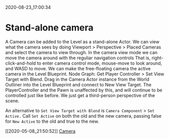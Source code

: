 2020-08-23_17:00:34

# Stand-alone camera

A Camera can be added to the Level as a stand-alone Actor.
We can view what the camera sees by doing Viewport > Perspective > Placed Cameras and select the camera to view through.
In the camera view mode we can move the camera around with the reguliar navigation controls
That is, right-click-and-hold to enter camera control mode, mouse-move to look around, and  WASD to move.
We can make the free-floating camera the active camera in the Level Blueprint.
Node Graph: Get Player Controller > Set View Target with Blend.
Drag in the Camera Actor instance from the World Outliner into the Level Blueprint and connect to New View Target.
The PlayerController and the Pawn is unaffected by this, and will continue to be controlled just like before.
We just get a third-person perspective of the scene.

An alternative to `Set View Target with Blend` is `Camera Component` > `Set Active.`
Call `Set Active` on both the old and the new camera, passing false for `New Active` to the old and true to the new.

[[2020-05-08_21:50:52]] [Camera](./Camera.md)
